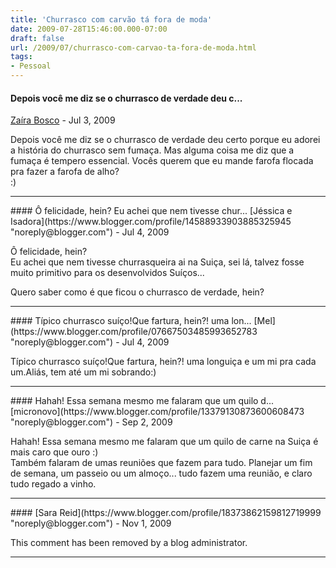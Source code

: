 ```yaml
---
title: 'Churrasco com carvão tá fora de moda'
date: 2009-07-28T15:46:00.000-07:00
draft: false
url: /2009/07/churrasco-com-carvao-ta-fora-de-moda.html
tags: 
- Pessoal
---
```


#### Depois você me diz se o churrasco de verdade deu c...
[Zaíra Bosco](https://www.blogger.com/profile/10916277250512977800 "noreply@blogger.com") - <time datetime="2009-07-29T09:05:36.736-07:00">Jul 3, 2009</time>

Depois você me diz se o churrasco de verdade deu certo porque eu adorei a história do churrasco sem fumaça. Mas alguma coisa me diz que a fumaça é tempero essencial. Vocês querem que eu mande farofa flocada pra fazer a farofa de alho?  
:)
<hr />
#### Ô felicidade, hein? Eu achei que nem tivesse chur...
[Jéssica e Isadora](https://www.blogger.com/profile/14588933903885325945 "noreply@blogger.com") - <time datetime="2009-07-29T16:58:34.026-07:00">Jul 4, 2009</time>

Ô felicidade, hein?  
Eu achei que nem tivesse churrasqueira ai na Suiça, sei lá, talvez fosse muito primitivo para os desenvolvidos Suíços...  
  
Quero saber como é que ficou o churrasco de verdade, hein?
<hr />
#### Típico churrasco suíço!Que fartura, hein?! uma lon...
[Mel](https://www.blogger.com/profile/07667503485993652783 "noreply@blogger.com") - <time datetime="2009-07-30T05:58:48.883-07:00">Jul 4, 2009</time>

Típico churrasco suíço!Que fartura, hein?! uma longuiça e um mi pra cada um.Aliás, tem até um mi sobrando:)
<hr />
#### Hahah! Essa semana mesmo me falaram que um quilo d...
[micronovo](https://www.blogger.com/profile/13379130873600608473 "noreply@blogger.com") - <time datetime="2009-09-14T20:33:17.269-07:00">Sep 2, 2009</time>

Hahah! Essa semana mesmo me falaram que um quilo de carne na Suiça é mais caro que ouro :)  
Também falaram de umas reuniões que fazem para tudo. Planejar um fim de semana, um passeio ou um almoço... tudo fazem uma reunião, e claro tudo regado a vinho.
<hr />
#### 
[Sara Reid](https://www.blogger.com/profile/18373862159812719999 "noreply@blogger.com") - <time datetime="2009-11-01T23:38:12.831-08:00">Nov 1, 2009</time>

This comment has been removed by a blog administrator.
<hr />
